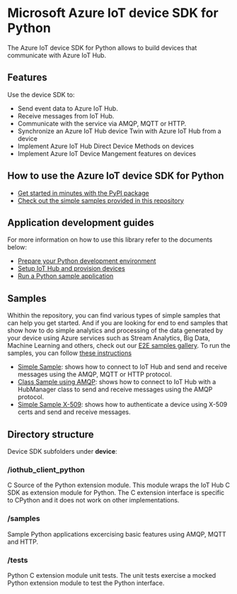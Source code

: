 # Microsoft Azure IoT device SDK for Python

The Azure IoT device SDK for Python allows to build devices that communicate with Azure IoT Hub.

## Features

Use the device SDK to:
* Send event data to Azure IoT Hub.
* Receive messages from IoT Hub.
* Communicate with the service via AMQP, MQTT or HTTP.
* Synchronize an Azure IoT Hub device Twin with Azure IoT Hub from a device
* Implement Azure IoT Hub Direct Device Methods on devices
* Implement Azure IoT Device Mangement features on devices

## How to use the Azure IoT device SDK for Python

* [Get started in minutes with the PyPI package][PyPI-install-instructions]
* [Check out the simple samples provided in this repository][run-samples]

## Application development guides
For more information on how to use this library refer to the documents below:
- [Prepare your Python development environment][devbox-setup]
- [Setup IoT Hub and provision devices][setup-iothub]
- [Run a Python sample application][run-samples]

## Samples
Whithin the repository, you can find various types of simple samples that can help you get started.
And if you are looking for end to end samples that show how to do simple analytics and processing of the data generated by your device using Azure services such as Stream Analytics, Big Data, Machine Learning and others, check out our [E2E samples gallery](http://aka.ms/azureiotsamples).
To run the samples, you can follow [these instructions][run-samples]

* [Simple Sample](samples/iothub_client_sample.py): shows how to connect to IoT Hub and send and receive messages using the AMQP, MQTT or HTTP protocol.
* [Class Sample using AMQP](samples/iothub_client_sample_class.py): shows how to connect to IoT Hub with a HubManager class to send and receive messages using the AMQP protocol.
* [Simple Sample X-509](samples/iothub_client_sample_x509.py):  shows how to authenticate a device using X-509 certs and send and receive messages.

## Directory structure

Device SDK subfolders under **device**:

### /iothub_client_python

C Source of the Python extension module. This module wraps the IoT Hub C SDK as extension module for Python. The C extension interface is specific to CPython and it does not work on other implementations.

### /samples

Sample Python applications excercising basic features using AMQP, MQTT and HTTP.

### /tests

Python C extension module unit tests. The unit tests exercise a mocked Python extension module to test the Python interface. 

[setup-iothub]: https://aka.ms/howtocreateazureiothub
[devbox-setup]: ../doc/python-devbox-setup.md
[run-samples]: ../doc/python-run-sample.md
[PyPI-install-instructions]: ../doc/python-devbox-setup.md#windows-wheels
